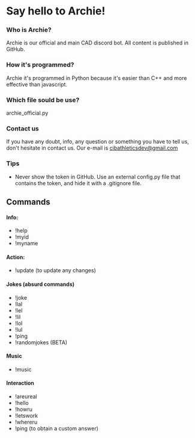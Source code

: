# Say hello to Archie!
### Who is Archie?
Archie is our official and main CAD discord bot. All content is published in GitHub.
### How it's programmed?
Archie it's programmed in Python because it's easier than C++ and more effective than javascript.
### Which file sould be use?
archie_official.py
### Contact us
If you have any doubt, info, any question or something you have to tell us, don't hesitate in contact us. Our e-mail is cibathleticsdev@gmail.com
### Tips
   - Never show the token in GitHub. Use an external config.py file that contains the token, and hide it with a .gitignore file.


## Commands
#### Info:
   - !help
   - !myid
   - !myname

#### Action:
   - !update (to update any changes)

#### Jokes (absurd commands)
   - !joke
   - !lal
   - !lel
   - !lil
   - !lol
   - !lul
   - !ping
   - !randomjokes (BETA)

#### Music
   - !music

#### Interaction
   - !areureal
   - !hello
   - !howru
   - !letswork
   - !whereru
   - !ping (to obtain a custom answer)
